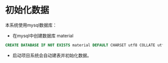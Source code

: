 # 初始化数据

本系统使用mysql数据库：

- 在mysql中创建数据库 material

```sql
CREATE DATABASE IF NOT EXISTS material DEFAULT CHARSET utf8 COLLATE utf8_general_ci;

```
- 启动项目系统会自动建表并初始化数据。